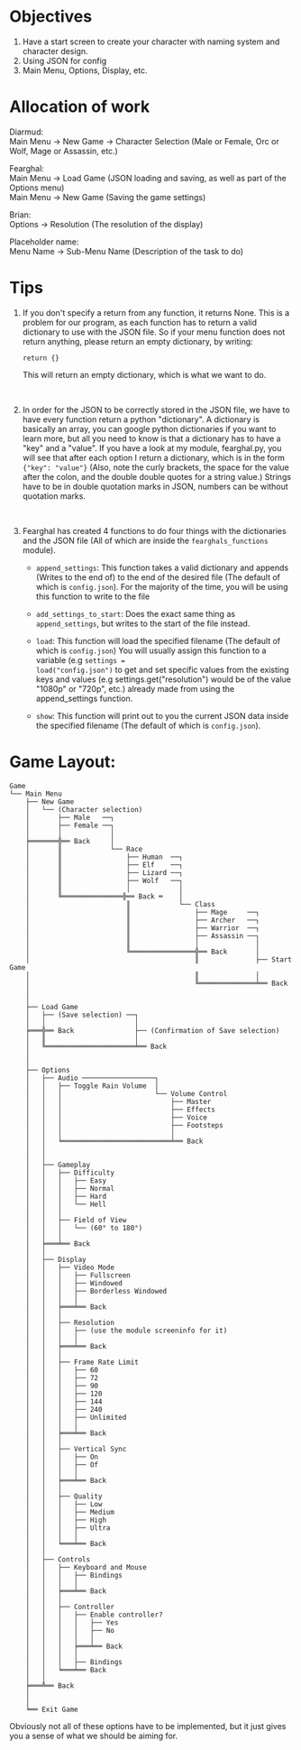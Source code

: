 # Objectives
1.  Have a start screen to create your character with naming system and character design.
2.  Using JSON for config
3.  Main Menu, Options, Display, etc.

# Allocation of work

Diarmud:
<br>
Main Menu -> New Game -> Character Selection (Male or Female, Orc or Wolf, Mage or Assassin, etc.)

Fearghal:
<br>
Main Menu -> Load Game (JSON loading and saving, as well as part of the Options menu)
<br>
Main Menu -> New Game (Saving the game settings)

Brian:
<br>
Options -> Resolution (The resolution of the display)

Placeholder name:
<br>
Menu Name -> Sub-Menu Name (Description of the task to do)

# Tips
1. If you don't specify a return from any function, it returns None. 
This is a problem for our program, as each function has to return a valid dictionary to use with the JSON file. 
So if your menu function does not return anything, please return an empty dictionary, by 
writing: <pre><code>return {}</code></pre>
This will return an empty dictionary, which is what we want to do.
<br>

2. In order for the JSON to be correctly stored in the JSON file, we have to have every function return a python "dictionary". 
A dictionary is basically an array, you can google python dictionaries if you want to learn more, but all you need to 
know is that a dictionary has to have a "key" and a "value". If you have a look at my module, fearghal.py, you will see 
that after each option I return a dictionary, which is in the form <code>{"key": "value"}</code> (Also, note the curly brackets, 
the space for the value after the colon, and the double double quotes for a string value.) Strings have to be in double 
quotation marks in JSON, numbers can be without 
quotation marks.
<br>

3. Fearghal has created 4 functions to do four things with the dictionaries and the JSON file (All of which are inside 
the <code>fearghals_functions</code> module).

    - <code>append_settings</code>: This function takes a valid dictionary and appends (Writes to the end of) to the end of the 
    desired file (The default of which is <code>config.json</code>). For the majority of the time, you will be using this function 
    to write to the file
    
    - <code>add_settings_to_start</code>: Does the exact same thing as <code>append_settings</code>, but writes to the start of the file 
    instead.
    
    - <code>load</code>: This function will load the specified filename (The default of which is <code>config.json</code>) You will usually 
    assign this function to a variable (e.g <code>settings = load("config.json")</code> to get and set specific values from the 
    existing keys and values (e.g settings.get("resolution") would be of the value "1080p" or "720p", etc.) already 
    made from using the append_settings function.
    
    - <code>show</code>: This function will print out to you the current JSON data inside the specified filename (The default of 
    which is <code>config.json</code>).

# Game Layout:

<pre><code>Game
└── Main Menu
    ├── New Game
    │   └── (Character selection)
    │       ├── Male   ──┐
    │       ├── Female ──┐
    │       │            │
    ╞═══════╬══ Back     │
    │       ║            └── Race
    │       ║                ├── Human  ──┐
    │       ║                ├── Elf    ──┐
    │       ║                ├── Lizard ──┐
    │       ║                ├── Wolf   ──┐
    │       ║                │            │
    │       ╚═══════════════╬══ Back ═    │
    │                        ║            └── Class
    │                        ║                ├── Mage     ──┐
    │                        ║                ├── Archer   ──┐
    │                        ║                ├── Warrior  ──┐
    │                        ║                ├── Assassin ──┐
    │                        ║                │              │
    │                        ╚════════════════╬══ Back       │
    │                                         ║              ├── Start Game
    │                                         ║              │
    │                                         ╚══════════════╧══ Back                         
    │
    │
    ├── Load Game
    │   ├── (Save selection) ──┐
    │   │                      │
    ╞═══╬══ Back               ├── (Confirmation of Save selection)
    │   ║                      │                         
    │   ╚══════════════════════╧══ Back       
    │
    │
    ├── Options
    │   ├── Audio ──────────────────┐
    │   │   ├── Toggle Rain Volume  │
    │   │   │                       └── Volume Control
    │   │   │                           ├── Master
    │   │   │                           ├── Effects
    │   │   │                           ├── Voice
    │   │   │                           ├── Footsteps
    │   │   │                           │
    │   │   ╘═══════════════════════════╧══ Back  
    │   │
    │   │    
    │   ├── Gameplay
    │   │   ├── Difficulty
    │   │   │   ├── Easy
    │   │   │   ├── Normal
    │   │   │   ├── Hard
    │   │   │   └── Hell
    │   │   │
    │   │   ├── Field of View
    │   │   │   └── (60° to 180°)
    │   │   │
    │   ╞═══╧══ Back
    │   │
    │   ├── Display
    │   │   ├── Video Mode
    │   │   │   ├── Fullscreen
    │   │   │   ├── Windowed
    │   │   │   ├── Borderless Windowed
    │   │   │   │
    │   │   ╞═══╧══ Back
    │   │   │
    │   │   ├── Resolution
    │   │   │   ├── (use the module screeninfo for it)
    │   │   │   │
    │   │   ╞═══╧══ Back
    │   │   │
    │   │   ├── Frame Rate Limit
    │   │   │   ├── 60
    │   │   │   ├── 72
    │   │   │   ├── 90
    │   │   │   ├── 120
    │   │   │   ├── 144
    │   │   │   ├── 240
    │   │   │   ├── Unlimited
    │   │   │   │
    │   │   ╞═══╧══ Back   
    │   │   │
    │   │   ├── Vertical Sync
    │   │   │   ├── On
    │   │   │   ├── Of
    │   │   │   │
    │   │   ╞═══╧══ Back
    │   │   │
    │   │   ├── Quality
    │   │   │   ├── Low
    │   │   │   ├── Medium
    │   │   │   ├── High
    │   │   │   ├── Ultra
    │   │   │   │
    │   │   ╘═══╧══ Back
    │   │
    │   ├── Controls
    │   │   ├── Keyboard and Mouse
    │   │   │   ├── Bindings
    │   │   │   │
    │   │   ╞═══╧══ Back
    │   │   │
    │   │   ├── Controller
    │   │   │   ├── Enable controller?
    │   │   │   │   ├── Yes
    │   │   │   │   ├── No
    │   │   │   │   │
    │   │   │   ╞═══╧══ Back
    │   │   │   │
    │   │   │   ├── Bindings
    │   │   ╘═══╧══ Back                
    │   │ 
    ╞═══╩══ Back
    │ 
    │
    ╘══ Exit Game
</code></pre>


Obviously not all of these options have to be implemented, but it just gives you a sense of what we should be 
aiming for.